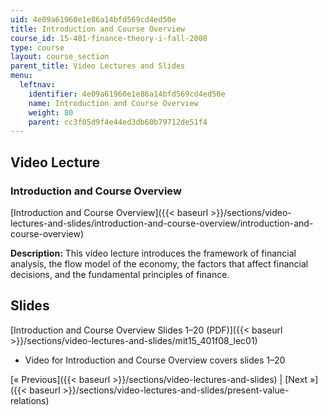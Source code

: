 ```yaml
---
uid: 4e09a61960e1e86a14bfd569cd4ed50e
title: Introduction and Course Overview
course_id: 15-401-finance-theory-i-fall-2008
type: course
layout: course_section
parent_title: Video Lectures and Slides
menu:
  leftnav:
    identifier: 4e09a61960e1e86a14bfd569cd4ed50e
    name: Introduction and Course Overview
    weight: 80
    parent: cc3f05d9f4e44ed3db60b79712de51f4
---
```


Video Lecture
-------------

### Introduction and Course Overview

[Introduction and Course Overview]({{< baseurl >}}/sections/video-lectures-and-slides/introduction-and-course-overview/introduction-and-course-overview)

**Description:** This video lecture introduces the framework of financial analysis, the flow model of the economy, the factors that affect financial decisions, and the fundamental principles of finance.

Slides
------

[Introduction and Course Overview Slides 1–20 (PDF)]({{< baseurl >}}/sections/video-lectures-and-slides/mit15_401f08_lec01)

*   Video for Introduction and Course Overview covers slides 1–20

[« Previous]({{< baseurl >}}/sections/video-lectures-and-slides) | [Next »]({{< baseurl >}}/sections/video-lectures-and-slides/present-value-relations)
